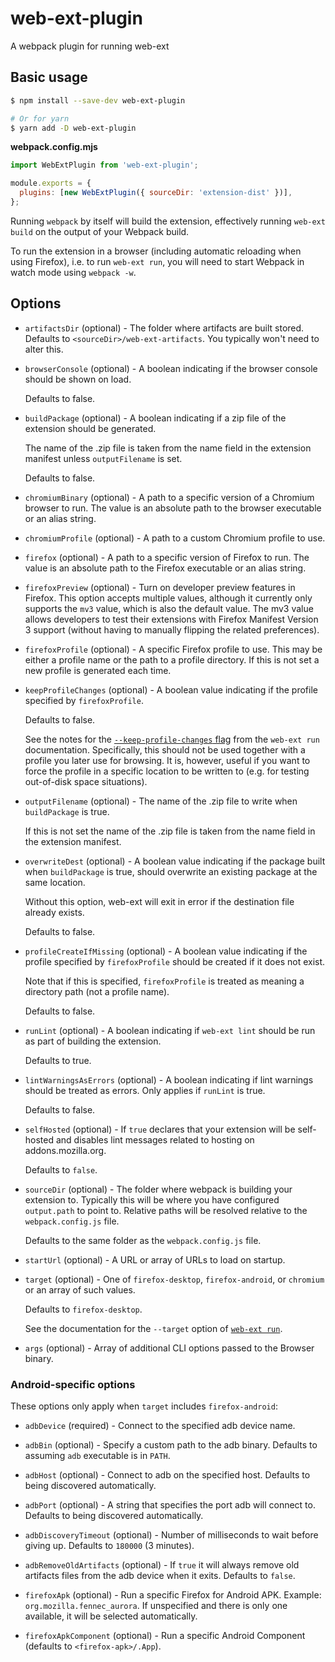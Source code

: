 # web-ext-plugin

A webpack plugin for running web-ext

## Basic usage

```bash
$ npm install --save-dev web-ext-plugin

# Or for yarn
$ yarn add -D web-ext-plugin
```

**webpack.config.mjs**

```js
import WebExtPlugin from 'web-ext-plugin';

module.exports = {
  plugins: [new WebExtPlugin({ sourceDir: 'extension-dist' })],
};
```

Running `webpack` by itself will build the extension, effectively running
`web-ext build` on the output of your Webpack build.

To run the extension in a browser (including automatic reloading when using
Firefox), i.e. to run `web-ext run`, you will need to start Webpack in watch
mode using `webpack -w`.

## Options

- `artifactsDir` (optional) - The folder where artifacts are built stored.
  Defaults to `<sourceDir>/web-ext-artifacts`.
  You typically won't need to alter this.

- `browserConsole` (optional) - A boolean indicating if the browser console
  should be shown on load.

  Defaults to false.

- `buildPackage` (optional) - A boolean indicating if a zip file of the
  extension should be generated.

  The name of the .zip file is taken from the name field in the extension
  manifest unless `outputFilename` is set.

  Defaults to false.

- `chromiumBinary` (optional) - A path to a specific version of a Chromium
  browser to run. The value is an absolute path to the browser executable or an
  alias string.

- `chromiumProfile` (optional) - A path to a custom Chromium profile to use.

- `firefox` (optional) - A path to a specific version of Firefox to run.
  The value is an absolute path to the Firefox executable or an alias string.

- `firefoxPreview` (optional) - Turn on developer preview features in Firefox.
  This option accepts multiple values, although it currently only supports the
  `mv3` value, which is also the default value.
  The mv3 value allows developers to test their extensions with Firefox
  Manifest Version 3 support (without having to manually flipping the related
  preferences).

- `firefoxProfile` (optional) - A specific Firefox profile to use.
  This may be either a profile name or the path to a profile directory.
  If this is not set a new profile is generated each time.
- `keepProfileChanges` (optional) - A boolean value indicating if the profile
  specified by `firefoxProfile`.

  Defaults to false.

  See the notes for the [`--keep-profile-changes`
  flag](https://extensionworkshop.com/documentation/develop/web-ext-command-reference/#web-ext-run)
  from the `web-ext run` documentation.
  Specifically, this should not be used together with a profile you later use
  for browsing.
  It is, however, useful if you want to force the profile in a specific location
  to be written to (e.g. for testing out-of-disk space situations).

- `outputFilename` (optional) - The name of the .zip file to write when
  `buildPackage` is true.

  If this is not set the name of the .zip file is taken from the name field in
  the extension manifest.

- `overwriteDest` (optional) - A boolean value indicating if the package built
  when `buildPackage` is true, should overwrite an existing package at the same
  location.

  Without this option, web-ext will exit in error if the destination file
  already exists.

  Defaults to false.

- `profileCreateIfMissing` (optional) - A boolean value indicating if the
  profile specified by `firefoxProfile` should be created if it does not
  exist.

  Note that if this is specified, `firefoxProfile` is treated as meaning a
  directory path (not a profile name).

  Defaults to false.

- `runLint` (optional) - A boolean indicating if `web-ext lint` should
  be run as part of building the extension.

  Defaults to true.

- `lintWarningsAsErrors` (optional) - A boolean indicating if lint warnings
  should be treated as errors. Only applies if `runLint` is true.

  Defaults to false.

- `selfHosted` (optional) - If `true` declares that your extension will be
  self-hosted and disables lint messages related to hosting on
  addons.mozilla.org.

  Defaults to `false`.

- `sourceDir` (optional) - The folder where webpack is building your extension
  to.
  Typically this will be where you have configured `output.path` to point to.
  Relative paths will be resolved relative to the `webpack.config.js` file.

  Defaults to the same folder as the `webpack.config.js` file.

- `startUrl` (optional) - A URL or array of URLs to load on startup.

- `target` (optional) - One of `firefox-desktop`, `firefox-android`, or
  `chromium` or an array of such values.

  Defaults to `firefox-desktop`.

  See the documentation for the `--target` option of [`web-ext run`](https://extensionworkshop.com/documentation/develop/web-ext-command-reference/#web-ext-run).

- `args` (optional) - Array of additional CLI options passed to the Browser binary.

### Android-specific options

These options only apply when `target` includes `firefox-android`:

- `adbDevice` (required) - Connect to the specified adb device name.

- `adbBin` (optional) - Specify a custom path to the adb binary. Defaults to assuming `adb` executable is in `PATH`.

- `adbHost` (optional) - Connect to adb on the specified host. Defaults to being discovered automatically.

- `adbPort` (optional) - A string that specifies the port adb will connect to. Defaults to being discovered automatically.

- `adbDiscoveryTimeout` (optional) - Number of milliseconds to wait before giving up. Defaults to `180000` (3 minutes).

- `adbRemoveOldArtifacts` (optional) - If `true` it will always remove old artifacts files from the adb device when it exits. Defaults to `false`.

- `firefoxApk` (optional) - Run a specific Firefox for Android APK. Example: `org.mozilla.fennec_aurora`. If unspecified and there is only one available, it will be selected automatically.

- `firefoxApkComponent` (optional) - Run a specific Android Component (defaults to `<firefox-apk>/.App`).
